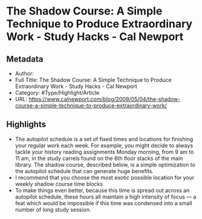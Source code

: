 # The Shadow Course: A Simple Technique to Produce Extraordinary Work - Study Hacks - Cal Newport

## Metadata

* Author: 
* Full Title: The Shadow Course: A Simple Technique to Produce Extraordinary Work - Study Hacks - Cal Newport
* Category: #Type/Highlight/Article
* URL: https://www.calnewport.com/blog/2009/05/04/the-shadow-course-a-simple-technique-to-produce-extraordinary-work/

## Highlights

* The autopilot schedule is a set of fixed times and locations for finishing your regular work each week. For example, you might decide to always tackle your history reading assignments Monday morning, from 9 am to 11 am, in the study carrels found on the 6th floor stacks of the main library.
  The shadow course, described below, is a simple optimization to the autopilot schedule that can generate huge benefits.
* I recommend that you choose the most exotic possible location for your weekly shadow course time blocks
* To make things even better, because this time is spread out across an autopilot schedule, these hours all maintain a high intensity of focus — a feat which would be impossible if this time was condensed into a small number of long study session.
